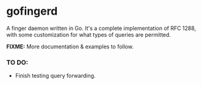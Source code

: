 # gofingerd

A finger daemon written in Go. It's a complete implementation of RFC 1288,
with some customization for what types of queries are permitted.

**FIXME:** More documentation & examples to follow.

### TO DO:

* Finish testing query forwarding.
